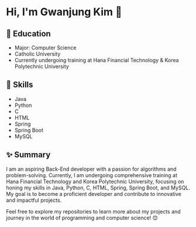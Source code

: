 # Hi, I'm Gwanjung Kim 👋

## 📘 Education
- Major: Computer Science
- Catholic University
- Currently undergoing training at Hana Financial Technology & Korea Polytechnic University

## 🧩 Skills
- Java
- Python
- C
- HTML
- Spring
- Spring Boot
- MySQL

## ✨ Summary
I am an aspiring Back-End developer with a passion for algorithms and problem-solving. Currently, I am undergoing comprehensive training at Hana Financial Technology and Korea Polytechnic University, focusing on honing my skills in Java, Python, C, HTML, Spring, Spring Boot, and MySQL. My goal is to become a proficient developer and contribute to innovative and impactful projects.

Feel free to explore my repositories to learn more about my projects and journey in the world of programming and computer science! 😊

